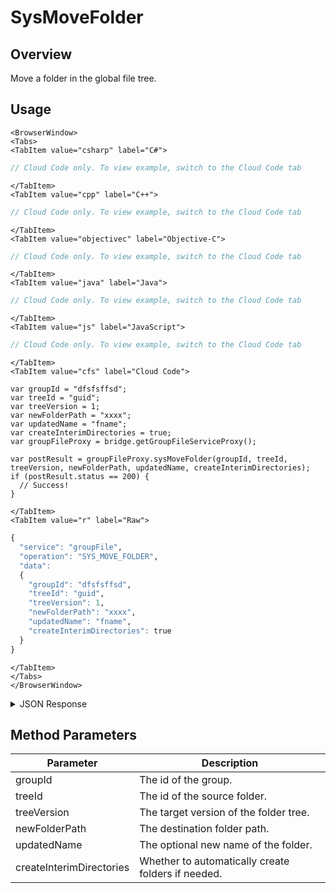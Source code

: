 # SysMoveFolder
## Overview
Move a folder in the global file tree.

<PartialServop service_name="groupFile" operation_name="SYS_MOVE_FOLDER" />

## Usage

```mdx-code-block
<BrowserWindow>
<Tabs>
<TabItem value="csharp" label="C#">
```

```csharp
// Cloud Code only. To view example, switch to the Cloud Code tab
```

```mdx-code-block
</TabItem>
<TabItem value="cpp" label="C++">
```

```cpp
// Cloud Code only. To view example, switch to the Cloud Code tab
```

```mdx-code-block
</TabItem>
<TabItem value="objectivec" label="Objective-C">
```

```objectivec
// Cloud Code only. To view example, switch to the Cloud Code tab
```

```mdx-code-block
</TabItem>
<TabItem value="java" label="Java">
```

```java
// Cloud Code only. To view example, switch to the Cloud Code tab
```

```mdx-code-block
</TabItem>
<TabItem value="js" label="JavaScript">
```

```javascript
// Cloud Code only. To view example, switch to the Cloud Code tab
```

```mdx-code-block
</TabItem>
<TabItem value="cfs" label="Cloud Code">
```

```cfscript
var groupId = "dfsfsffsd";
var treeId = "guid";
var treeVersion = 1;
var newFolderPath = "xxxx";
var updatedName = "fname";
var createInterimDirectories = true;
var groupFileProxy = bridge.getGroupFileServiceProxy();

var postResult = groupFileProxy.sysMoveFolder(groupId, treeId, treeVersion, newFolderPath, updatedName, createInterimDirectories);
if (postResult.status == 200) {
  // Success!
}
```

```mdx-code-block
</TabItem>
<TabItem value="r" label="Raw">
```

```r
{
  "service": "groupFile",
  "operation": "SYS_MOVE_FOLDER",
  "data":
  {
    "groupId": "dfsfsffsd",
    "treeId": "guid",
    "treeVersion": 1,
    "newFolderPath": "xxxx",
    "updatedName": "fname",
    "createInterimDirectories": true
  }
}
```

```mdx-code-block
</TabItem>
</Tabs>
</BrowserWindow>
```

<details>
<summary>JSON Response</summary>

```json
{
  "data": {
    "groupId": "2bf538d1-19ea-4e14-9862-f979215e09b7",
    "groupFileTree": {
      "treeVersion": 7,
      "tree": [
        {
          "treeId": "59533e64-abc0-4f04-976b-8f395073ea2e",
          "children": [
            {
              "treeId": "d9e937cc-750f-4414-962c-838f1af3f34a",
              "children": null,
              "name": "gpath",
              "acl": {
                "member": 2,
                "other": 0
              },
              "type": "Folder",
              "ownerId": null,
              "desc": "desc"
            }
          ],
          "name": "gpath",
          "acl": {
            "member": 2,
            "other": 0
          },
          "type": "Folder",
          "ownerId": null,
          "desc": ""
        },
        {
          "treeId": "97446e50-4e02-49f6-8c86-807137620249",
          "children": [
            {
              "treeId": "625ab492-fad9-4aa6-b174-50ac4344de81",
              "children": null,
              "name": "subfoldername",
              "acl": {
                "member": 2,
                "other": 0
              },
              "type": "Folder",
              "ownerId": null,
              "desc": "subfolderdesc"
            }
          ],
          "name": "foldername",
          "acl": {
            "member": 2,
            "other": 0
          },
          "type": "Folder",
          "ownerId": null,
          "desc": "folderdesc"
        },
        {
          "treeId": "4baff7ed-c5ce-4058-b4d9-2ef04a662ceb",
          "children": [
            {
              "treeId": "40479c72-b46b-4c05-902c-239ada116acd",
              "children": null,
              "name": "movedfolder",
              "acl": {
                "member": 2,
                "other": 0
              },
              "type": "Folder",
              "ownerId": null,
              "desc": ""
            }
          ],
          "name": "subfoldername",
          "acl": {
            "member": 2,
            "other": 0
          },
          "type": "Folder",
          "ownerId": null,
          "desc": ""
        }
      ],
      "acl": {
        "member": 2,
        "other": 0
      }
    }
  },
  "status": 200
}
```
</details>

## Method Parameters
Parameter | Description
--------- | -----------
groupId | The id of the group.
treeId | The id of the source folder.
treeVersion | The target version of the folder tree.
newFolderPath | The destination folder path.
updatedName | The optional new name of the folder.
createInterimDirectories | Whether to automatically create folders if needed.


